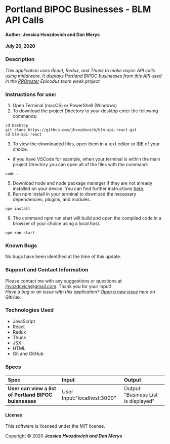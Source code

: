 # **Portland BIPOC Businesses - BLM API Calls**

#### Author: **Jessica Hvozdovich and Dan Merys**
#### July 20, 2020

### Description

_This application uses React, Redux, and Thunk to make async API calls using middlware. It displays Portland BIPOC businesses from [this API](https://github.com/dkmerys/team_week_api) used in the [PROtester](https://github.com/dkmerys/PROtester) Epicodus team week project._

### Instructions for use:

1. Open Terminal (macOS) or PowerShell (Windows)
2. To download the project Directory to your desktop enter the following commands:
```
cd Desktop
git clone https://github.com/jhvozdovich/blm-api-react.git
cd blm-api-react
```
3. To view the downloaded files, open them in a text editor or IDE of your choice.
* if you have VSCode for example, when your terminal is within the main project Directory you can open all of the files with the command:
```
code .
```
5. Download node and node package manager if they are not already installed on your device. You can find further instructions [here](https://www.learnhowtoprogram.com/intermediate-javascript/getting-started-with-javascript-8d3b52cf-3755-481d-80c5-46f1d3a8ffeb/installing-node-js-14f2721a-61e0-44b3-af1f-73f17348c8f4).
5. Run npm install in your terminal to download the necessary dependencies, plugins, and modules.
```
npm install
```
6. The command npm run start will build and open the compiled code in a browser of your choice using a local host.
```
npm run start
```

### Known Bugs

No bugs have been identified at the time of this update.

### Support and Contact Information

Please contact me with any suggestions or questions at jhvozdovich@gmail.com. Thank you for your input!  
_Have a bug or an issue with this application? [Open a new issue](https://github.com/jhvozdovich/blm-api-react/issues) here on GitHub._

### Technologies Used

* JavaScript
* React
* Redux
* Thunk
* JSX
* HTML
* Git and GitHub

### Specs
| Spec | Input | Output |
| :------------- | :------------- | :------------- |
| **User can view a list of Portland BIPOC buisnesses** | User Input:"localhost:3000" | Output: "Business List is displayed" |

#### License

This software is licensed under the MIT license.

Copyright © 2020 **_Jessica Hvozdovich and Dan Merys_**
